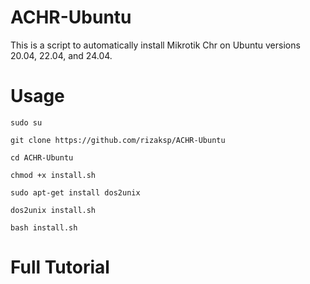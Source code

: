 # ACHR-Ubuntu
This is a script to automatically install Mikrotik Chr on Ubuntu versions 20.04, 22.04, and 24.04.

# Usage
```
sudo su
```
```
git clone https://github.com/rizaksp/ACHR-Ubuntu
```
```
cd ACHR-Ubuntu
```
```
chmod +x install.sh
```
```
sudo apt-get install dos2unix
```
```
dos2unix install.sh
```
```
bash install.sh
```
# Full Tutorial

  
